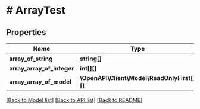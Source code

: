 # # ArrayTest

## Properties

Name | Type | Description | Notes
------------ | ------------- | ------------- | -------------
**array_of_string** | **string[]** |  | [optional]
**array_array_of_integer** | **int[][]** |  | [optional]
**array_array_of_model** | **\OpenAPI\Client\Model\ReadOnlyFirst[][]** |  | [optional]

[[Back to Model list]](../../README.md#models) [[Back to API list]](../../README.md#endpoints) [[Back to README]](../../README.md)
